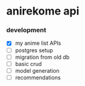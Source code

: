 # anirekome api

### development
- [x] my anime list APIs
- [ ] postgres setup
- [ ] migration from old db
- [ ] basic crud
- [ ] model generation
- [ ] recommendations
